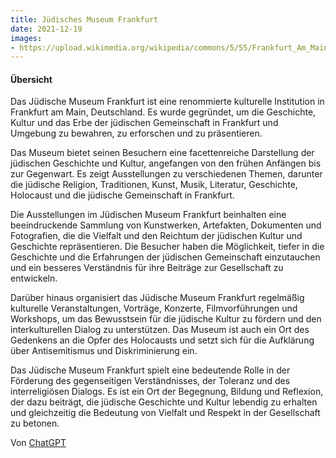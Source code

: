 ```yaml
---
title: Jüdisches Museum Frankfurt
date: 2021-12-19
images: 
- https://upload.wikimedia.org/wikipedia/commons/5/55/Frankfurt_Am_Main-Untermainkai_15_von_Suedwesten-20100808.jpg
---
```


#### Übersicht

Das Jüdische Museum Frankfurt ist eine renommierte kulturelle Institution in Frankfurt am Main, Deutschland. Es wurde gegründet, um die Geschichte, Kultur und das Erbe der jüdischen Gemeinschaft in Frankfurt und Umgebung zu bewahren, zu erforschen und zu präsentieren.

Das Museum bietet seinen Besuchern eine facettenreiche Darstellung der jüdischen Geschichte und Kultur, angefangen von den frühen Anfängen bis zur Gegenwart. Es zeigt Ausstellungen zu verschiedenen Themen, darunter die jüdische Religion, Traditionen, Kunst, Musik, Literatur, Geschichte, Holocaust und die jüdische Gemeinschaft in Frankfurt.

Die Ausstellungen im Jüdischen Museum Frankfurt beinhalten eine beeindruckende Sammlung von Kunstwerken, Artefakten, Dokumenten und Fotografien, die die Vielfalt und den Reichtum der jüdischen Kultur und Geschichte repräsentieren. Die Besucher haben die Möglichkeit, tiefer in die Geschichte und die Erfahrungen der jüdischen Gemeinschaft einzutauchen und ein besseres Verständnis für ihre Beiträge zur Gesellschaft zu entwickeln.

Darüber hinaus organisiert das Jüdische Museum Frankfurt regelmäßig kulturelle Veranstaltungen, Vorträge, Konzerte, Filmvorführungen und Workshops, um das Bewusstsein für die jüdische Kultur zu fördern und den interkulturellen Dialog zu unterstützen. Das Museum ist auch ein Ort des Gedenkens an die Opfer des Holocausts und setzt sich für die Aufklärung über Antisemitismus und Diskriminierung ein.

Das Jüdische Museum Frankfurt spielt eine bedeutende Rolle in der Förderung des gegenseitigen Verständnisses, der Toleranz und des interreligiösen Dialogs. Es ist ein Ort der Begegnung, Bildung und Reflexion, der dazu beiträgt, die jüdische Geschichte und Kultur lebendig zu erhalten und gleichzeitig die Bedeutung von Vielfalt und Respekt in der Gesellschaft zu betonen.

Von [ChatGPT](https://chat.openai.com)

